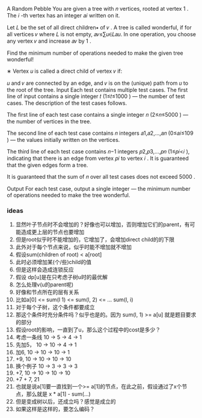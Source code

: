 A Random Pebble
You are given a tree with 𝑛
 vertices, rooted at vertex 1
. The 𝑖
-th vertex has an integer 𝑎𝑖
 written on it.

Let 𝐿
 be the set of all direct children∗
 of 𝑣
. A tree is called wonderful, if for all vertices 𝑣
 where 𝐿
 is not empty,
𝑎𝑣≤∑𝑢∈𝐿𝑎𝑢.
In one operation, you choose any vertex 𝑣
 and increase 𝑎𝑣
 by 1
.

Find the minimum number of operations needed to make the given tree wonderful!

∗
 Vertex 𝑢
 is called a direct child of vertex 𝑣
 if:

𝑢
 and 𝑣
 are connected by an edge, and
𝑣
 is on the (unique) path from 𝑢
 to the root of the tree.
Input
Each test contains multiple test cases. The first line of input contains a single integer 𝑡
 (1≤𝑡≤1000
) — the number of test cases. The description of the test cases follows.

The first line of each test case contains a single integer 𝑛
 (2≤𝑛≤5000
) — the number of vertices in the tree.

The second line of each test case contains 𝑛
 integers 𝑎1,𝑎2,…,𝑎𝑛
 (0≤𝑎𝑖≤109
) — the values initially written on the vertices.

The third line of each test case contains 𝑛−1
 integers 𝑝2,𝑝3,…,𝑝𝑛
 (1≤𝑝𝑖<𝑖
), indicating that there is an edge from vertex 𝑝𝑖
 to vertex 𝑖
. It is guaranteed that the given edges form a tree.

It is guaranteed that the sum of 𝑛
 over all test cases does not exceed 5000
.

Output
For each test case, output a single integer — the minimum number of operations needed to make the tree wonderful.

### ideas
1. 显然叶子节点时不会增加的？好像也可以增加，否则增加它们的parent，有可能造成更上层的节点也要增加
2. 但是root似乎时不能增加的，它增加了，会增加direct child的的下限
3. 此外对于每个节点来说，似乎时能不增加就不增加
4. 假设sum(children of root) < a[root]
5. 此时必须增加某(个/些)child的值
6. 但是这样会造成连锁反应
7. 假设 dp[u]是在只考虑子树u时的最优解
8. 怎么处理v(u的parent呢)
9. 好像和节点所在的层有关系
10. 比如a[0] <= sum(l 1) <= sum(l, 2) <=  ... sum(l, i)
11. 对于每个子树，这个条件都要成立
12. 那这个条件时充分条件吗？似乎也是的。因为 sum(l, 1) >= a[u] 就是题目要求的部分
13. 假设root的影响，一直到了u，那么这个过程中的cost是多少？
14. 考虑一条线 10 -> 5 -> 4 -> 1
15. 先加5， 10 -> 10 -> 4 -> 1
16. 加6, 10 -> 10 -> 10 -> 1
17. +9, 10 -> 10 -> 10 -> 10
18. 换个例子  10 -> 3 -> 3 -> 3
19. +7, 10 -> 10 -> 10 -> 10
20. +7 + 7, 21 
21. 也就是说a[1]要一直找到一个>= a[1]的节点，在此之前，假设通过了x个节点，那么就是 x * a[1] - sum(...)
22. 但是变成树以后，还成立吗？感觉是成立的
23. 如果这样是这样的，要怎么编码？